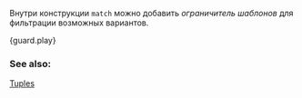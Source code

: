 Внутри конструкции `match` можно добавить *ограничитель шаблонов*
для фильтрации возможных вариантов.

{guard.play}

### See also:

[Tuples](/primitives/tuples.html)
